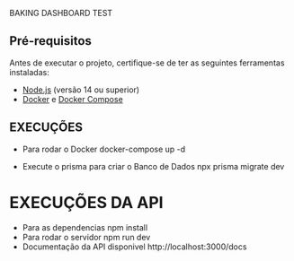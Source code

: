BAKING DASHBOARD TEST

## Pré-requisitos

Antes de executar o projeto, certifique-se de ter as seguintes ferramentas instaladas:

- [Node.js](https://nodejs.org/) (versão 14 ou superior)
- [Docker](https://www.docker.com/) e [Docker Compose](https://docs.docker.com/compose/)

## EXECUÇÕES
 - Para rodar o Docker
      docker-compose up -d
  
 - Execute o prisma para criar o Banco de Dados
      npx prisma migrate dev

 # EXECUÇÕES DA API
  - Para as dependencias
     npm install
 - Para rodar o servidor
     npm run dev
 - Documentação da API disponivel
   http://localhost:3000/docs


